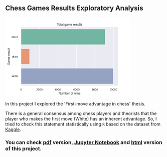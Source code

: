 ## Chess Games Results Exploratory Analysis


<img src='gen.png' height=250>

In this project I explored the 'First-move advantage in chess' thesis.

There is a general consensus among chess players and theorists that the player who makes the first move (White) has an inherent advantage.
So, I tried to check this statement statistically using `R` based on the dataset from [Kaggle](https://www.kaggle.com/datasets/datasnaek/chess).

### You can check [pdf](chess_analysis.pdf) version, [Jupyter Notebook](chess_analysis.ipynb) and [html](chess_analysis.html) version of this project.

